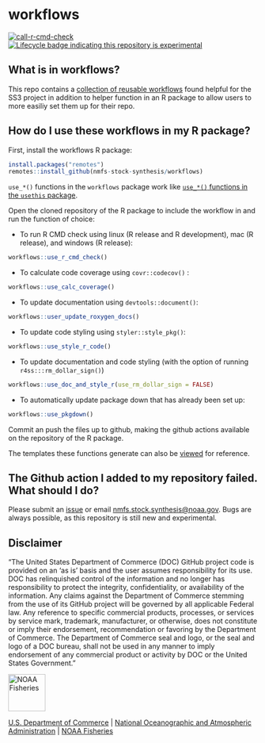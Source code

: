 # workflows

[![call-r-cmd-check](https://github.com/nmfs-stock-synthesis/workflows/actions/workflows/call-r-cmd-check.yml/badge.svg)](https://github.com/nmfs-stock-synthesis/workflows/actions/workflows/call-r-cmd-check.yml) [![Lifecycle badge indicating this repository is experimental](man/figures/lifecycle-experimental.svg)](https://lifecycle.r-lib.org/articles/stages.html#experimental)

## What is in workflows?

This repo contains a [collection of reusable workflows](https://github.com/nmfs-stock-synthesis/workflows/tree/main/.github/workflows) found helpful for the SS3 project in addition to helper function in an R package to allow users to more easiliy set them up for their repo.

## How do I use these workflows in my R package?

First, install the workflows R package:
```r
install.packages("remotes")
remotes::install_github(nmfs-stock-synthesis/workflows)
```
`use_*()` functions in the `workflows` package work like [`use_*()` functions in the `usethis` package](https://github.com/r-lib/usethis#usage).

Open the cloned repository of the R package to include the workflow in and run the function of choice:

- To run R CMD check using linux (R release and R development), mac (R release), and windows (R release):
```r
workflows::use_r_cmd_check()
```
- To calculate code coverage using `covr::codecov()` :
```r
workflows::use_calc_coverage()
```

- To update documentation using `devtools::document()`:
```r
workflows::user_update_roxygen_docs()
```

- To update code styling using `styler::style_pkg()`:
```r
workflows::use_style_r_code()
```

- To update documentation and code styling (with the option of running `r4ss:::rm_dollar_sign()`)
```r
workflows::use_doc_and_style_r(use_rm_dollar_sign = FALSE)
```

- To automatically update package down that has already been set up:
```r
workflows::use_pkgdown()
```

Commit an push the files up to github, making the github actions available on the repository of the R package.

The templates these functions generate can also be [viewed](https://github.com/nmfs-stock-synthesis/workflows/tree/main/inst/templates) for reference.

## The Github action I added to my repository failed. What should I do?

Please submit an [issue](https://github.com/nmfs-stock-synthesis/workflows/issues) or email nmfs.stock.synthesis@noaa.gov. Bugs are always possible, as this repository is still new and experimental.

## Disclaimer

“The United States Department of Commerce (DOC) GitHub project code is provided on an ‘as is’ basis and the user assumes responsibility for its use. DOC has relinquished control of the information and no longer has responsibility to protect the integrity, confidentiality, or availability of the information. Any claims against the Department of Commerce stemming from the use of its GitHub project will be governed by all applicable Federal law. Any reference to specific commercial products, processes, or services by service mark, trademark, manufacturer, or otherwise, does not constitute or imply their endorsement, recommendation or favoring by the Department of Commerce. The Department of Commerce seal and logo, or the seal and logo of a DOC bureau, shall not be used in any manner to imply endorsement of any commercial product or activity by DOC or the United States Government.”

<img src="https://raw.githubusercontent.com/nmfs-general-modeling-tools/nmfspalette/main/man/figures/noaa-fisheries-rgb-2line-horizontal-small.png" height="75" alt="NOAA Fisheries">

[U.S. Department of Commerce](https://www.commerce.gov/) | [National Oceanographic and Atmospheric Administration](https://www.noaa.gov) | [NOAA Fisheries](https://www.fisheries.noaa.gov/)
